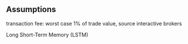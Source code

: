 ## Assumptions

transaction fee: worst case 1% of trade value, source interactive brokers

Long Short-Term Memory (LSTM)
